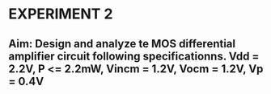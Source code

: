 # EXPERIMENT 2
## Aim: Design and analyze te MOS differential amplifier circuit following specificationns. Vdd = 2.2V, P <= 2.2mW, Vincm = 1.2V, Vocm = 1.2V, Vp = 0.4V
